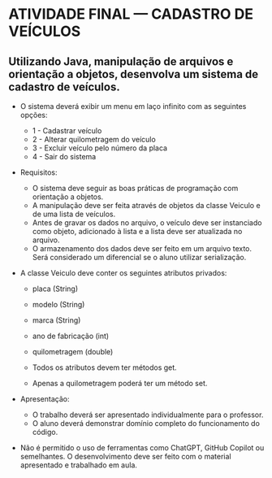 # ATIVIDADE FINAL — CADASTRO DE VEÍCULOS

## Utilizando Java, manipulação de arquivos e orientação a objetos, desenvolva um sistema de cadastro de veículos.
* O sistema deverá exibir um menu em laço infinito com as seguintes opções:
  * 1 - Cadastrar veículo
  * 2 - Alterar quilometragem do veículo
  * 3 - Excluir veículo pelo número da placa
  * 4 - Sair do sistema

* Requisitos:
  * O sistema deve seguir as boas práticas de programação com orientação a objetos.
  * A manipulação deve ser feita através de objetos da classe Veiculo e de uma lista de veículos.
  * Antes de gravar os dados no arquivo, o veículo deve ser instanciado como objeto, adicionado à lista e a lista deve ser atualizada no arquivo.
  * O armazenamento dos dados deve ser feito em um arquivo texto. Será considerado um diferencial se o aluno utilizar serialização.

* A classe Veiculo deve conter os seguintes atributos privados:
  * placa (String)
  * modelo (String)
  * marca (String)
  * ano de fabricação (int)
  * quilometragem (double)

  * Todos os atributos devem ter métodos get.
  * Apenas a quilometragem poderá ter um método set.

* Apresentação:
  * O trabalho deverá ser apresentado individualmente para o professor.
  * O aluno deverá demonstrar domínio completo do funcionamento do código.

* Não é permitido o uso de ferramentas como ChatGPT, GitHub Copilot ou semelhantes. O desenvolvimento deve ser feito com o material apresentado e trabalhado em aula.
